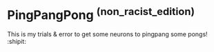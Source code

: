 # PingPangPong <sup>(non_racist_edition)</sup>
This is my trials & error to get some neurons to pingpang some pongs! :shipit:
